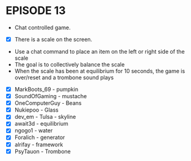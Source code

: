 # EPISODE 13

* Chat controlled game.
* [x] There is a scale on the screen.
* Use a chat command to place an item on the left or right side of the scale
* The goal is to collectively balance the scale
* When the scale has been at equilibrium for 10 seconds, the game is over/reset and a trombone sound plays


* [x] MarkBoots_69 - pumpkin
* [x] SoundOfGaming - mustache
* [x] OneComputerGuy - Beans
* [x] Nukiepoo - Glass
* [x] dev_em - Tulsa - skyline
* [x] await3d - equilibrium
* [x] ngogo1 - water
* [x] Foralich - generator
* [x] alrifay - framework
* [x] PsyTauon - Trombone

